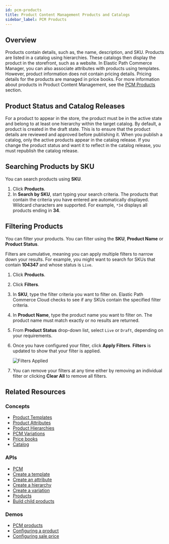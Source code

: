 ```yaml
---
id: pcm-products
title: Product Content Management Products and Catalogs
sidebar_label: PCM Products
---
```


## Overview

Products contain details, such as, the name, description, and SKU. Products are listed in a catalog using hierarchies. These catalogs then display the product in the storefront, such as a website. In Elastic Path Commerce Manager, you can also associate attributes with products using templates. However, product information does not contain pricing details. Pricing details for the products are managed in price books. For more information about products in Product Content Management, see the [PCM Products](../../concepts/products-pcm.md) section. <!-- A link to How to configure catalogs should be linked in here.-->

## Product Status and Catalog Releases

For a product to appear in the store, the product must be in the active state and belong to at least one hierarchy within the target catalog. By default, a product is created in the draft state. This is to ensure that the product details are reviewed and approved before publishing it. When you publish a catalog, only the active products appear in the catalog release. If you change the product status and want it to reflect in the catalog release, you must republish the catalog release.

## Searching Products by SKU

You can search products using **SKU**.

1. Click **Products**.
1. In **Search by SKU**, start typing your search criteria. The products that contain the criteria you have entered are automatically displayed. Wildcard characters are supported. For example, `*34` displays all products ending in **34**.

## Filtering Products

You can filter your products. You can filter using the **SKU**, **Product Name** or **Product Status**.

Filters are cumulative, meaning you can apply multiple filters to narrow down your results. For example, you might want to search for SKUs that contain **104347** and whose status is `Live`.

1. Click **Products**.
1. Click **Filters**.
1. In **SKU**, type the filter criteria you want to filter on. Elastic Path Commerce Cloud checks to see if any SKUs contain the specified filter criteria.
1. In **Product  Name**, type the product name you want to filter on. The product name must match exactly or no results are returned.
1. From **Product Status** drop-down list, select `Live` or `Draft`, depending on your requirements.
1. Once you have configured your filter, click **Apply Filters**. **Filters** is updated to show that your filter is applied.

    ![Filters Applied](assets/filters.PNG)

1. You can remove your filters at any time either by removing an individual filter or clicking **Clear All** to remove all filters.

## Related Resources

### Concepts

- [Product Templates](../../concepts/products-pcm.md#product-templates)
- [Product Attributes](../../concepts/products-pcm.md#product-attributes)
- [Product Hierarchies](../../concepts/hierarchies.md)
- [PCM Variations](../../concepts/pcm-variations.md)
- [Price books](../../concepts/price-books.md)
- [Catalog](../../concepts/catalogs.md)

### APIs

- [PCM](../../api/pcm/catalogs/releases/index.md)
- [Create a template](../../api/pcm/products/templates/create-a-template.md)
- [Create an attribute](../../api/pcm/products/attributes/create-attribute.md)
- [Create a hierarchy](../../api/pcm/hierarchies/create-a-hierarchy.md)
- [Create a variation](../../api/pcm/products/variations/create-variation.md)
- [Products](../../api/pcm/products/index.md)
- [Build child products](../../api/pcm/products/build-child-products.md)

### Demos

- [PCM products](https://share.vidyard.com/watch/1r1Fk76EU6dsCkMitNeM7r?)
- [Configuring a product](https://share.vidyard.com/watch/1TvSjFJ1fBwscvDmfkSB8T?)
- [Configuring sale price](https://share.vidyard.com/watch/VLyMmZT5sHWANHXvBAHFWn?)
